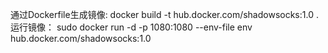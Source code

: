 通过Dockerfile生成镜像:
docker build -t hub.docker.com/shadowsocks:1.0 .
运行镜像：
sudo docker run -d -p 1080:1080 --env-file env hub.docker.com/shadowsocks:1.0
